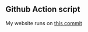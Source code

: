 ## Github Action script
My website runs on [ this commit ](https://github.com/thenerdsuperuser/thenerdsuperuser/commit/717a123909d99cd1784649248fae2b9f1e2820b1)
